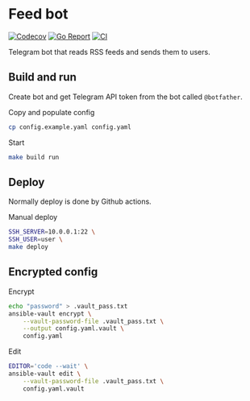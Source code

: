 # Feed bot

[![Codecov](https://codecov.io/gh/tetafro/feed-bot/branch/master/graph/badge.svg)](https://codecov.io/gh/tetafro/feed-bot)
[![Go Report](https://goreportcard.com/badge/github.com/tetafro/feed-bot)](https://goreportcard.com/report/github.com/tetafro/feed-bot)
[![CI](https://github.com/tetafro/feed-bot/actions/workflows/push.yml/badge.svg)](https://github.com/tetafro/feed-bot/actions)

Telegram bot that reads RSS feeds and sends them to users.

## Build and run

Create bot and get Telegram API token from the bot called `@botfather`.

Copy and populate config
```sh
cp config.example.yaml config.yaml
```

Start
```sh
make build run
```

## Deploy

Normally deploy is done by Github actions.

Manual deploy
```sh
SSH_SERVER=10.0.0.1:22 \
SSH_USER=user \
make deploy
```

## Encrypted config

Encrypt
```sh
echo "password" > .vault_pass.txt
ansible-vault encrypt \
    --vault-password-file .vault_pass.txt \
    --output config.yaml.vault \
    config.yaml
```

Edit
```sh
EDITOR='code --wait' \
ansible-vault edit \
    --vault-password-file .vault_pass.txt \
    config.yaml.vault
```
